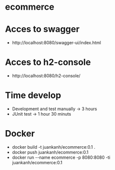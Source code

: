 # ecommerce


# Acces to swagger
- http://localhost:8080/swagger-ui/index.html

# Acces to h2-console
- http://localhost:8080/h2-console/


# Time develop

- Development and test manually -> 3 hours
- JUnit test -> 1 hour 30 minuts



# Docker

- docker build -t juankanh/ecommerce:0.1 .
- docker push juankanh/ecommerce:0.1
- docker run --name ecommerce -p 8080:8080 -ti juankanh/ecommerce:0.1